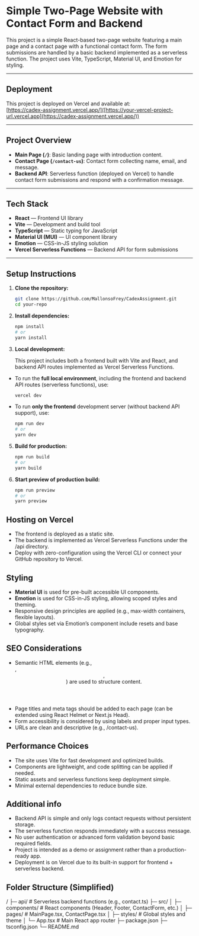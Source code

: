 # Simple Two-Page Website with Contact Form and Backend

This project is a simple React-based two-page website featuring a main page and a contact page with a functional contact form. The form submissions are handled by a basic backend implemented as a serverless function. The project uses Vite, TypeScript, Material UI, and Emotion for styling.

---

## Deployment

This project is deployed on Vercel and available at:  
[https://cadex-assignment.vercel.app/]([https://your-vercel-project-url.vercel.app](https://cadex-assignment.vercel.app/))

---

## Project Overview

- **Main Page (`/`)**: Basic landing page with introduction content.
- **Contact Page (`/contact-us`)**: Contact form collecting name, email, and message.
- **Backend API**: Serverless function (deployed on Vercel) to handle contact form submissions and respond with a confirmation message.

---

## Tech Stack

- **React** — Frontend UI library
- **Vite** — Development and build tool
- **TypeScript** — Static typing for JavaScript
- **Material UI (MUI)** — UI component library
- **Emotion** — CSS-in-JS styling solution
- **Vercel Serverless Functions** — Backend API for form submissions
  
---
## Setup Instructions

1. **Clone the repository:**

   ```bash
   git clone https://github.com/MallonsoFrey/CadexAssignment.git
   cd your-repo

2. **Install dependencies:**

   ```bash
   npm install
   # or
   yarn install

3. **Local development:**

   This project includes both a frontend built with Vite and React, and backend API routes implemented as Vercel Serverless Functions.

- To run the **full local environment**, including the frontend and backend API routes (serverless functions), use:

   ```bash
   vercel dev

- To run **only the frontend** development server (without backend API support), use:
  
   ```bash
   npm run dev
   # or
   yarn dev

5. **Build for production:**

   ```bash
   npm run build
   # or
   yarn build

6. **Start preview of production build:**

   ```bash
   npm run preview
   # or
   yarn preview

## Hosting on Vercel
- The frontend is deployed as a static site.
- The backend is implemented as Vercel Serverless Functions under the /api directory.
- Deploy with zero-configuration using the Vercel CLI or connect your GitHub repository to Vercel.

## Styling
- **Material UI** is used for pre-built accessible UI components.
- **Emotion** is used for CSS-in-JS styling, allowing scoped styles and theming.
- Responsive design principles are applied (e.g., max-width containers, flexible layouts).
- Global styles set via Emotion’s <Global /> component include resets and base typography.

## SEO Considerations
- Semantic HTML elements (e.g., <main>, <header>, <footer>) are used to structure content.
- Page titles and meta tags should be added to each page (can be extended using React Helmet or Next.js Head).
- Form accessibility is considered by using labels and proper input types.
- URLs are clean and descriptive (e.g., /contact-us).

## Performance Choices
- The site uses Vite for fast development and optimized builds.
- Components are lightweight, and code splitting can be applied if needed.
- Static assets and serverless functions keep deployment simple.
- Minimal external dependencies to reduce bundle size.

## Additional info
- Backend API is simple and only logs contact requests without persistent storage.
- The serverless function responds immediately with a success message.
- No user authentication or advanced form validation beyond basic required fields.
- Project is intended as a demo or assignment rather than a production-ready app.
- Deployment is on Vercel due to its built-in support for frontend + serverless backend.

## Folder Structure (Simplified)
/
├─ api/                # Serverless backend functions (e.g., contact.ts)
├─ src/
│  ├─ components/      # React components (Header, Footer, ContactForm, etc.)
│  ├─ pages/           # MainPage.tsx, ContactPage.tsx
│  ├─ styles/          # Global styles and theme
│  └─ App.tsx          # Main React app router
├─ package.json
├─ tsconfig.json
└─ README.md
